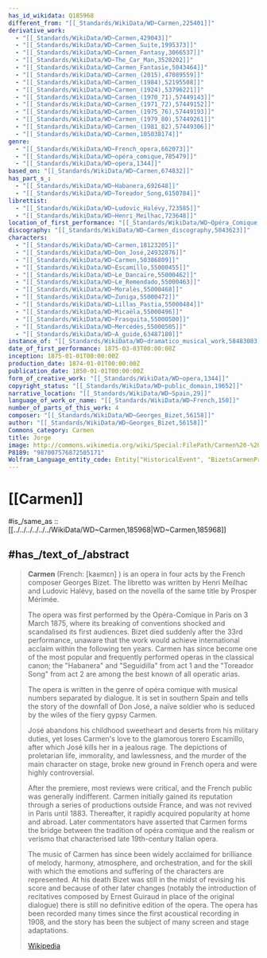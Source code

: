 ```yaml
---
has_id_wikidata: Q185968
different_from: "[[_Standards/WikiData/WD~Carmen,225401]]"
derivative_work:
  - "[[_Standards/WikiData/WD~Carmen,429043]]"
  - "[[_Standards/WikiData/WD~Carmen_Suite,1995373]]"
  - "[[_Standards/WikiData/WD~Carmen_Fantasy,3066537]]"
  - "[[_Standards/WikiData/WD~The_Car_Man,3520202]]"
  - "[[_Standards/WikiData/WD~Carmen_Fantasie,5043464]]"
  - "[[_Standards/WikiData/WD~Carmen_(2015),47089559]]"
  - "[[_Standards/WikiData/WD~Carmen_(1984),52195508]]"
  - "[[_Standards/WikiData/WD~Carmen_(1924),53796221]]"
  - "[[_Standards/WikiData/WD~Carmen_(1970_71),57449143]]"
  - "[[_Standards/WikiData/WD~Carmen_(1971_72),57449152]]"
  - "[[_Standards/WikiData/WD~Carmen_(1975_76),57449193]]"
  - "[[_Standards/WikiData/WD~Carmen_(1979_80),57449261]]"
  - "[[_Standards/WikiData/WD~Carmen_(1981_82),57449306]]"
  - "[[_Standards/WikiData/WD~Carmen,105038174]]"
genre:
  - "[[_Standards/WikiData/WD~French_opera,662073]]"
  - "[[_Standards/WikiData/WD~opéra_comique,785479]]"
  - "[[_Standards/WikiData/WD~opera,1344]]"
based_on: "[[_Standards/WikiData/WD~Carmen,674832]]"
has_part_s_:
  - "[[_Standards/WikiData/WD~Habanera,692648]]"
  - "[[_Standards/WikiData/WD~Toreador_Song,6150784]]"
librettist:
  - "[[_Standards/WikiData/WD~Ludovic_Halévy,723585]]"
  - "[[_Standards/WikiData/WD~Henri_Meilhac,723648]]"
location_of_first_performance: "[[_Standards/WikiData/WD~Opéra_Comique,872222]]"
discography: "[[_Standards/WikiData/WD~Carmen_discography,5043623]]"
characters:
  - "[[_Standards/WikiData/WD~Carmen,18123205]]"
  - "[[_Standards/WikiData/WD~Don_José,24932876]]"
  - "[[_Standards/WikiData/WD~Carmen,50386809]]"
  - "[[_Standards/WikiData/WD~Escamillo,55000455]]"
  - "[[_Standards/WikiData/WD~Le_Dancaïre,55000462]]"
  - "[[_Standards/WikiData/WD~Le_Remendado,55000463]]"
  - "[[_Standards/WikiData/WD~Moralès,55000468]]"
  - "[[_Standards/WikiData/WD~Zuniga,55000472]]"
  - "[[_Standards/WikiData/WD~Lillas_Pastia,55000484]]"
  - "[[_Standards/WikiData/WD~Micaëla,55000496]]"
  - "[[_Standards/WikiData/WD~Frasquita,55000500]]"
  - "[[_Standards/WikiData/WD~Mercédès,55000505]]"
  - "[[_Standards/WikiData/WD~A_guide,63487180]]"
instance_of: "[[_Standards/WikiData/WD~dramatico_musical_work,58483083]]"
date_of_first_performance: 1875-03-03T00:00:00Z
inception: 1875-01-01T00:00:00Z
production_date: 1874-01-01T00:00:00Z
publication_date: 1850-01-01T00:00:00Z
form_of_creative_work: "[[_Standards/WikiData/WD~opera,1344]]"
copyright_status: "[[_Standards/WikiData/WD~public_domain,19652]]"
narrative_location: "[[_Standards/WikiData/WD~Spain,29]]"
language_of_work_or_name: "[[_Standards/WikiData/WD~French,150]]"
number_of_parts_of_this_work: 4
composer: "[[_Standards/WikiData/WD~Georges_Bizet,56158]]"
author: "[[_Standards/WikiData/WD~Georges_Bizet,56158]]"
Commons_category: Carmen
title: Jorge
image: http://commons.wikimedia.org/wiki/Special:FilePath/Carmen%20-%20illustration%20by%20Luc%20for%20Journal%20Amusant%201911.jpg
P8189: "987007576872505171"
Wolfram_Language_entity_code: Entity["HistoricalEvent", "BizetsCarmenPremiersParis"]
---
```


# [[Carmen]] 

#is_/same_as :: [[../../../../../../WikiData/WD~Carmen,185968|WD~Carmen,185968]] 

## #has_/text_of_/abstract 

> **Carmen** (French: [kaʁmɛn] ) is an opera in four acts by the French composer Georges Bizet. 
> The libretto was written by Henri Meilhac and Ludovic Halévy, 
> based on the novella of the same title by Prosper Mérimée. 
> 
> The opera was first performed by the Opéra-Comique in Paris on 3 March 1875, 
> where its breaking of conventions shocked and scandalised its first audiences. 
> Bizet died suddenly after the 33rd performance, 
> unaware that the work would achieve international acclaim within the following ten years. 
> Carmen has since become one of the 
> most popular and frequently performed operas in the classical canon; 
> the "Habanera" and "Seguidilla" from act 1 
> and the "Toreador Song" from act 2 are among the best known of all operatic arias.
>
> The opera is written in the genre of opéra comique with musical numbers separated by dialogue. 
> It is set in southern Spain and tells the story of the downfall of Don José, 
> a naïve soldier who is seduced by the wiles of the fiery gypsy Carmen. 
> 
> José abandons his childhood sweetheart and deserts from his military duties, 
> yet loses Carmen's love to the glamorous torero Escamillo, after which José kills her in a jealous rage. 
> The depictions of proletarian life, immorality, and lawlessness, 
> and the murder of the main character on stage, 
> broke new ground in French opera and were highly controversial.
>
> After the premiere, most reviews were critical, and the French public was generally indifferent. Carmen initially gained its reputation through a series of productions outside France, and was not revived in Paris until 1883. Thereafter, it rapidly acquired popularity at home and abroad. Later commentators have asserted that Carmen forms the bridge between the tradition of opéra comique and the realism or verismo that characterised late 19th-century Italian opera.
>
> The music of Carmen has since been widely acclaimed for brilliance of melody, harmony, atmosphere, and orchestration, and for the skill with which the emotions and suffering of the characters are represented. At his death Bizet was still in the midst of revising his score and because of other later changes (notably the introduction of recitatives composed by Ernest Guiraud in place of the original dialogue) there is still no definitive edition of the opera. The opera has been recorded many times since the first acoustical recording in 1908, and the story has been the subject of many screen and stage adaptations.
>
> [Wikipedia](https://en.wikipedia.org/wiki/Carmen) 

